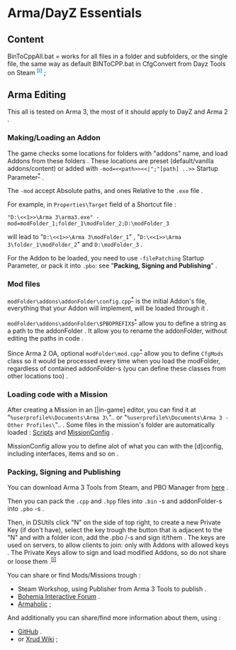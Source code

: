 
# Arma/DayZ Essentials

## Content

BinToCppAll.bat = works for all files in a folder and subfolders, or the single file, the same way as default BINToCPP.bat in CfgConvert from Dayz Tools on Steam <sup title="(put it in `DayZ Tools\Bin\CfgConvert` folder and drag the target file/folder on it)" style="color:dodgerBlue;">__[i]__</sup> ;

## Arma Editing

This all is tested on Arma 3, the most of it should apply to DayZ and Arma 2 .

### Making/Loading an Addon

The game checks some locations for folders with "addons" name, and load Addons from these folders . These locations are preset (default/vanilla addons/content) or added with `-mod=<<path>><<|";"[path] ..>>` Startup Parameter<sup>[*](https://community.bistudio.com/wiki/Category:Startup_Parameters)</sup> .

The `-mod` accept Absolute paths, and ones Relative to the `.exe` file .

For example, in `Properties\Target` field of a Shortcut file :
```
"D:\<<1>>\Arma 3\arma3.exe" -mod=modFolder_1;folder_1\modFolder_2;D:\modFolder_3
```
will lead to "`D:\<<1>>\Arma 3\modFolder_1`" , "`D:\<<1>>\Arma 3\folder_1\modFolder_2`" and `D:\modFolder_3` .

For the Addon to be loaded, you need to use `-filePatching` Startup Parameter, or pack it into `.pbo`: see "**Packing, Signing and Publishing**" .

### Mod files

`modFolder\addons\addonFolder\config.cpp`<sup>[*](https://community.bistudio.com/wiki/Config.cpp/bin_File_Format)</sup> is the initial Addon's file, everything that your Addon will implement, will be loaded through it .

`modFolder\addons\addonFolder\$PBOPREFIX$`<sup>[*](https://community.bistudio.com/wiki/PBOPREFIX)</sup> allow you to define a string as a path to the addonFolder . It allow you to rename the addonFolder, without editing the paths in code .

Since Arma 2 OA, optional `modFolder\mod.cpp`<sup>[*](https://community.bistudio.com/wiki/Mod.cpp/bin_File_Format)</sup> allow you to define `CfgMods` class so it would be processed every time when you load the modFolder, regardless of contained addonFolder-s (you can define these classes from other locations too) .

### Loading code with a Mission

After creating a Mission in an [|in-game] editor, you can find it at "`%userprofile%\Documents\Arma 3\`".. or "`%userprofile%\Documents\Arma 3 - Other Profiles\`".. . Some files in the mission's folder are automatically loaded : [Scripts](https://community.bistudio.com/wiki/Event_Scripts#init.sqf) and [MissionConfig](https://community.bistudio.com/wiki/Description.ext) .

MissionConfig allow you to define alot of what you can with the [d]config, including interfaces, items and so on .

### Packing, Signing and Publishing

You can download Arma 3 Tools from Steam, and PBO Manager from [here](http://www.armaholic.com/page.php?id=16369) .  

Then you can pack the `.cpp` and `.hpp` files into `.bin` -s and addonFolder-s into `.pbo` -s .

Then, in DSUtils click "N" on the side of top right, to create a new Private Key (if don't have), select the key trough the button that is adjacent to the "N" and with a folder icon, add the .pbo /-s and sign it/them . The keys are used on servers, to allow clients to join: only with Addons with allowed keys . The Private Keys allow to sign and load modified Addons, so do not share or loose them .<sup>[[i]](https://community.bistudio.com/wiki/ArmA:_Addon_Signatures)</sup>

You can share or find Mods/Missions trough :
* Steam Workshop, using Publisher from Arma 3 Tools to publish .
* [Bohemia Interactive Forum](https://forums.bohemia.net/forums/forum/156-arma-3-addons-mods-complete/) .
* [Armaholic](http://www.armaholic.com/) ;

And additionally you can share/find more information about them, using :
* [GitHub](https://github.com/) .
* or [Xrud Wiki](https://xrud-Wiki.fandom.com/wiki/Xrud_Wiki) ;
